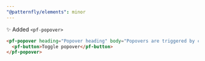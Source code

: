 ```yaml
---
"@patternfly/elements": minor
---
```

✨ Added `<pf-popover>`

```html
<pf-popover heading="Popover heading" body="Popovers are triggered by click rather than hover." footer="Popover footer">
  <pf-button>Toggle popover</pf-button>
</pf-popover>
```